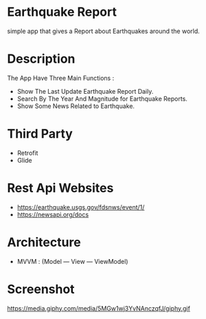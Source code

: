 # Earthquake Report
simple app that gives a Report about Earthquakes around the world.

# Description 
The App Have Three Main Functions :
- Show The Last Update Earthquake Report Daily.
- Search By The Year And Magnitude for Earthquake Reports.
- Show Some News Related to Earthquake.

# Third Party 
- Retrofit
- Glide

# Rest Api Websites
- https://earthquake.usgs.gov/fdsnws/event/1/
- https://newsapi.org/docs

# Architecture
- MVVM : (Model — View — ViewModel)

# Screenshot 
https://media.giphy.com/media/5MGw1wj3YvNAnczqfJ/giphy.gif






